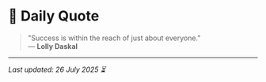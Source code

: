 # 📜 Daily Quote

> "Success is within the reach of just about everyone."  
> — **Lolly Daskal**

---

_Last updated: 26 July 2025 ⏳_
